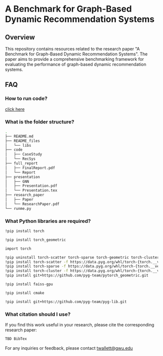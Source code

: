 # A Benchmark for Graph-Based Dynamic Recommendation Systems

## Overview

This repository contains resources related to the research paper "A Benchmark for Graph-Based Dynamic Recommendation Systems". The paper aims to provide a comprehensive benchmarking framework for evaluating the performance of graph-based dynamic recommendation systems.

## FAQ

### How to run code?

[click here](https://vimeo.com/942515870?share=copy)

### What is the folder structure?

```bash
.
├── README.md
├── README_files
│   └── libs
├── code
│   ├── CaseStudy
│   └── RecSys
├── full_report
│   ├── FinalReport.pdf
│   └── Report
├── presentation
│   ├── GNN
│   ├── Presentation.pdf
│   └── Presentation.tex
├── research_paper
│   ├── Paper
│   └── ResearchPaper.pdf
└── runme.py
```

### What Python libraries are required?

```bash
!pip install torch

!pip install torch_geometric

import torch

!pip uninstall torch-scatter torch-sparse torch-geometric torch-cluster  --y
!pip install torch-scatter -f https://data.pyg.org/whl/torch-{torch.__version__}.html
!pip install torch-sparse -f https://data.pyg.org/whl/torch-{torch.__version__}.html
!pip install torch-cluster -f https://data.pyg.org/whl/torch-{torch.__version__}.html
!pip install git+https://github.com/pyg-team/pytorch_geometric.git

!pip install faiss-gpu

!pip install cmake

!pip install git+https://github.com/pyg-team/pyg-lib.git
```

### What citation should I use?

If you find this work useful in your research, please cite the corresponding research paper:

```bash
TBD BibTex 
```

For any inquiries or feedback, please contact twallett@gwu.edu
